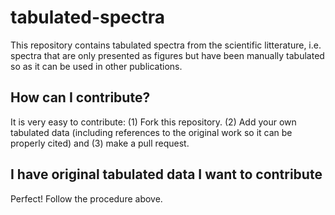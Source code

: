 # tabulated-spectra
This repository contains tabulated spectra from the scientific litterature, i.e. spectra that are only presented as figures but have been manually tabulated so as it can be used in other publications.

## How can I contribute?
It is very easy to contribute: (1) Fork this repository. (2) Add your own tabulated data (including references to the original work so it can be properly cited) and (3) make a pull request.

## I have original tabulated data I want to contribute
Perfect! Follow the procedure above.
